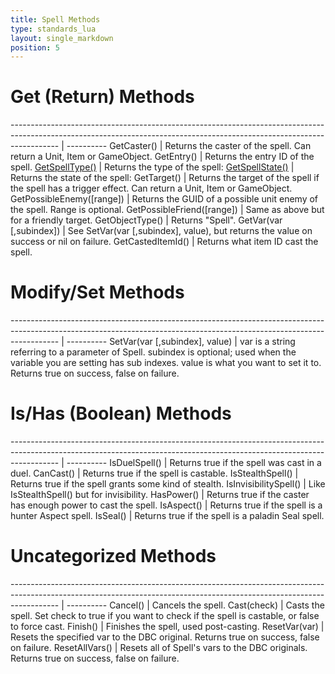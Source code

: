 ```yaml
---
title: Spell Methods
type: standards_lua
layout: single_markdown
position: 5
---
```


# Get (Return) Methods

------------------------------------------------------------------------------------------------------------------------------------------------------------------------ | ----------
GetCaster()                                                                                                                                                              | Returns the caster of the spell. Can return a Unit, Item or GameObject.
GetEntry()                                                                                                                                                               | Returns the entry ID of the spell.
[GetSpellType()](/Wiki/docs/standards_sctipts/methods_lua/Unit_Methods/Lua_GetSpellType)                                                                                 | Returns the type of the spell:
[GetSpellState()](/Wiki/docs/standards_sctipts/methods_lua/Unit_Methods/Lua_GetSpellState)                                                                               | Returns the state of the spell:
GetTarget()                                                                                                                                                              | Returns the target of the spell if the spell has a trigger effect. Can return a Unit, Item or GameObject.
GetPossibleEnemy([range])                                                                                                                                                | Returns the GUID of a possible unit enemy of the spell. Range is optional.
GetPossibleFriend([range])                                                                                                                                               | Same as above but for a friendly target.
GetObjectType()                                                                                                                                                          | Returns "Spell".
GetVar(var [,subindex])                                                                                                                                                  | See SetVar(var [,subindex], value), but returns the value on success or nil on failure.
GetCastedItemId()                                                                                                                                                        | Returns what item ID cast the spell.


# Modify/Set Methods

------------------------------------------------------------------------------------------------------------------------------------------------------------------------ | ----------
SetVar(var [,subindex], value)                                                                                                                                           | var is a string referring to a parameter of Spell. subindex is optional; used when the variable you are setting has sub indexes. value is what you want to set it to. Returns true on success, false on failure.


# Is/Has (Boolean) Methods

------------------------------------------------------------------------------------------------------------------------------------------------------------------------ | ----------
IsDuelSpell()                                                                                                                                                            | Returns true if the spell was cast in a duel.
CanCast()                                                                                                                                                                | Returns true if the spell is castable.
IsStealthSpell()                                                                                                                                                         | Returns true if the spell grants some kind of stealth.
IsInvisibilitySpell()                                                                                                                                                    | Like IsStealthSpell() but for invisibility.
HasPower()                                                                                                                                                               | Returns true if the caster has enough power to cast the spell.
IsAspect()                                                                                                                                                               | Returns true if the spell is a hunter Aspect spell.
IsSeal()                                                                                                                                                                 | Returns true if the spell is a paladin Seal spell.


# Uncategorized Methods

------------------------------------------------------------------------------------------------------------------------------------------------------------------------ | ----------
Cancel()                                                                                                                                                                 | Cancels the spell.
Cast(check)                                                                                                                                                              | Casts the spell. Set check to true if you want to check if the spell is castable, or false to force cast.
Finish()                                                                                                                                                                 | Finishes the spell, used post-casting.
ResetVar(var)                                                                                                                                                            | Resets the specified var to the DBC original. Returns true on success, false on failure.
ResetAllVars()                                                                                                                                                           | Resets all of Spell's vars to the DBC originals. Returns true on success, false on failure.
